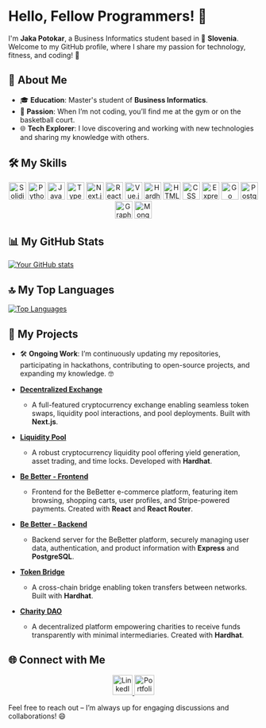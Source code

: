 # Hello, Fellow Programmers! 👋

I'm **Jaka Potokar**, a Business Informatics student based in 📍 **Slovenia**. Welcome to my GitHub profile, where I share my passion for technology, fitness, and coding! 🚀

## 🌟 About Me

- 🎓 **Education**: Master's student of **Business Informatics**.
- 💪 **Passion**: When I’m not coding, you’ll find me at the gym or on the basketball court.
- 🌐 **Tech Explorer**: I love discovering and working with new technologies and sharing my knowledge with others.

## 🛠️ My Skills

<p align="center">
  <img src="https://img.shields.io/badge/-Solidity-363636?logo=solidity&logoColor=white" alt="Solidity" height="35"/>
  <img src="https://img.shields.io/badge/-Python-3776AB?logo=python&logoColor=white" alt="Python" height="35"/>
  <img src="https://img.shields.io/badge/-JavaScript-F7DF1E?logo=javascript&logoColor=black" alt="JavaScript" height="35"/>
  <img src="https://img.shields.io/badge/-TypeScript-3178C6?logo=typescript&logoColor=white" alt="TypeScript" height="35"/>
  <img src="https://img.shields.io/badge/-Next.js-000000?logo=next.js&logoColor=white" alt="Next.js" height="35"/>
  <img src="https://img.shields.io/badge/-React-61DAFB?logo=react&logoColor=black" alt="React" height="35"/>
  <img src="https://img.shields.io/badge/-Vue.js-4FC08D?logo=vue.js&logoColor=white" alt="Vue.js" height="35"/>
  <img src="https://img.shields.io/badge/-Hardhat-FF8C00?logo=ethereum&logoColor=white" alt="Hardhat" height="35"/>
  <img src="https://img.shields.io/badge/-HTML-E34F26?logo=html5&logoColor=white" alt="HTML" height="35"/>
  <img src="https://img.shields.io/badge/-CSS-1572B6?logo=css3&logoColor=white" alt="CSS" height="35"/>
  <img src="https://img.shields.io/badge/-Express.js-000000?logo=express&logoColor=white" alt="Express.js" height="35"/>
  <img src="https://img.shields.io/badge/-Go-00ADD8?logo=go&logoColor=white" alt="Go" height="35"/>
  <img src="https://img.shields.io/badge/-PostgreSQL-336791?logo=postgresql&logoColor=white" alt="PostgreSQL" height="35"/>
  <img src="https://img.shields.io/badge/-GraphQL-E10098?logo=graphql&logoColor=white" alt="GraphQL" height="35"/>
  <img src="https://img.shields.io/badge/-MongoDB-47A248?logo=mongodb&logoColor=white" alt="MongoDB" height="35"/>
</p>

## 📊 My GitHub Stats

[![Your GitHub stats](https://github-readme-stats.vercel.app/api?username=BChainBuddy)](https://github.com/anuraghazra/github-readme-stats)

## 🔝 My Top Languages

[![Top Languages](https://github-readme-stats.vercel.app/api/top-langs/?username=BChainBuddy)](https://github.com/anuraghazra/github-readme-stats)

## 🚀 My Projects

- 🛠️ **Ongoing Work**: I’m continuously updating my repositories, participating in hackathons, contributing to open-source projects, and expanding my knowledge. 🤓

- **[Decentralized Exchange](https://github.com/BChainBuddy/decentralizedExchange)**
  - A full-featured cryptocurrency exchange enabling seamless token swaps, liquidity pool interactions, and pool deployments. Built with **Next.js**.

- **[Liquidity Pool](https://github.com/BChainBuddy/LiquidityPool)**
  - A robust cryptocurrency liquidity pool offering yield generation, asset trading, and time locks. Developed with **Hardhat**.

- **[Be Better - Frontend](https://github.com/BChainbuddy/E-commerce_react)**
  - Frontend for the BeBetter e-commerce platform, featuring item browsing, shopping carts, user profiles, and Stripe-powered payments. Created with **React** and **React Router**.

- **[Be Better - Backend](https://github.com/BChainbuddy/E-commerce_express)**
  - Backend server for the BeBetter platform, securely managing user data, authentication, and product information with **Express** and **PostgreSQL**.

- **[Token Bridge](https://github.com/BChainBuddy/TokenBridge)**
  - A cross-chain bridge enabling token transfers between networks. Built with **Hardhat**.

- **[Charity DAO](https://github.com/BChainBuddy/CharityDao)**
  - A decentralized platform empowering charities to receive funds transparently with minimal intermediaries. Created with **Hardhat**.

## 🌐 Connect with Me

<p align="center">
  <a href="https://www.linkedin.com/in/jaka-potokar-14452627b/" target="_blank">
    <img src="https://img.shields.io/badge/-LinkedIn-0077B5?logo=linkedin&logoColor=white&style=flat-square" alt="LinkedIn" height="40"/>
  </a>
  <a href="https://jakapotokar.xyz" target="_blank">
    <img src="https://img.shields.io/badge/-Portfolio-000000?logo=web&logoColor=white&style=flat-square" alt="Portfolio" height="40"/>
  </a>
</p>

Feel free to reach out – I’m always up for engaging discussions and collaborations! 😄

